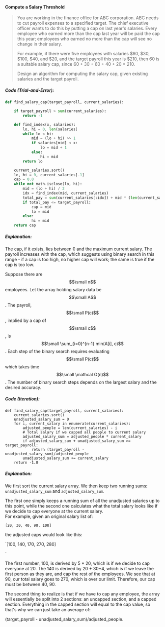 #### Compute a Salary Threshold

> You are working in the finance office for ABC corporation. ABC needs to cut payroll expenses to a specified target. The chief executive officer wants to do this by putting a cap on last year's salaries. Every employee who earned more than the cap last year will be paid the cap this year; employees who earned no more than the cap will see no change in their salary.
>
> For example, if there were five employees with salaries $90, $30, $100, $40, and $20, and the target payroll this year is $210, then 60 is a suitable salary cap, since 60 + 30 + 60 + 40 + 20 = 210.
>
> Design an algorithm for computing the salary cap, given existing salaries and the target payroll.

##### Code \(Trial-and-Error\):

```py
def find_salary_cap(target_payroll, current_salaries):

    if target_payroll > sum(current_salaries):
        return -1

    def find_index(x, salaries):
        lo, hi = 0, len(salaries)
        while lo < hi:
            mid = (lo + hi) >> 1
            if salaries[mid] < x:
                lo = mid + 1
            else:
                hi = mid
        return lo

    current_salaries.sort()
    lo, hi = 0, current_salaries[-1]
    cap = 0.0
    while not math.isclose(lo, hi):
        mid = (lo + hi) / 2
        idx = find_index(mid, current_salaries)
        total_pay = sum(current_salaries[:idx]) + mid * (len(current_salaries) - idx)
        if total_pay <= target_payroll:
            cap = mid
            lo = mid
        else:
            hi = mid
    return cap
```

##### Explanation:

The cap, if it exists, lies between 0 and the maximum current salary. The payroll increases with the cap, which suggests using binary search in this range - if a cap is too high, no higher cap will work; the same is true if the cap is too low.

Suppose there are $$\small n$$ employees. Let the array holding salary data be $$\small A$$. The payroll, $$\small P(c)$$, implied by a cap of $$\small c$$, is $$\small \sum_{i=0}^{n-1} min(A[i], c)$$. Each step of the binary search requires evaluating $$\small P(c)$$ which takes time $$\small \mathcal O(n)$$. The number of binary search steps depends on the largest salary and the desired accuracy.

##### Code \(Iteration\):

```
def find_salary_cap(target_payroll, current_salaries):
    current_salaries.sort()
    unadjusted_salary_sum = 0
    for i, current_salary in enumerate(current_salaries):
        adjusted_people = len(current_salaries) - i
        # Total salary if we capped all people to current salary
        adjusted_salary_sum = adjusted_people * current_salary
        if adjusted_salary_sum + unadjusted_salary_sum >= target_payroll:
            return (target_payroll - unadjusted_salary_sum)/adjusted_people
        unadjusted_salary_sum += current_salary
    return -1.0
```

##### Explanation:

We first sort the current salary array. We then keep two running sums:  
 `unadjusted_salary_sum` and `adjusted_salary_sum`.

The first one simply keeps a running sum of all the unadjusted salaries up to this point, while the second one calculates what the total salary looks like if we decide to cap everyone at the current salary.  
For example, given an original salary list of:

`[20, 30, 40, 90, 100]`

the adjusted caps would look like this:

\`\[100, 140, 170, 270, 280\]

\`

The first number, 100, is derived by 5 \* 20, which is if we decide to cap everyone at 20. The 140 is derived by 20 + 30\*4, which is if we leave the first person as they are, and cap the rest of the employees. We see that at 90, our total salary goes to 270, which is over our limit. Therefore, our cap must be between 40, 90.

The second thing to realize is that if we have to cap any employee, the array will essentially be split into 2 sections: an uncapped section, and a capped section. Everything in the capped section will equal to the cap value, so that's why we can just take an average of:

\(target\_payroll - unadjusted\_salary\_sum\)/adjusted\_people.

